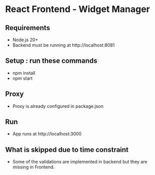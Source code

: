 # React Frontend - Widget Manager

## Requirements

- Node.js 20+
- Backend must be running at http://localhost:8081

## Setup : run these commands
- npm install
- npm start

## Proxy
- Proxy is already configured in package.json

## Run
- App runs at http://localhost:3000

## What is skipped due to time constraint
- Some of the validations are implemented in backend but they are missing in Frontend.




